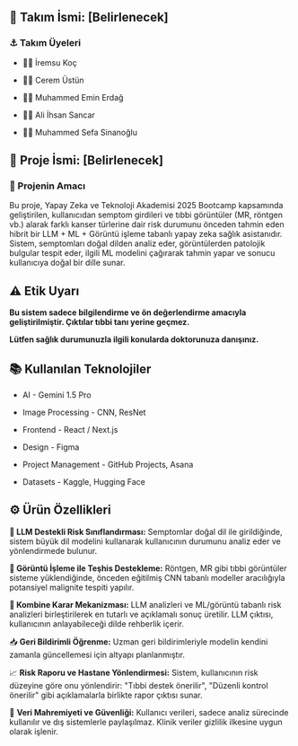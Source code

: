 ## 🧠 Takım İsmi: [Belirlenecek] 

### ⚓ Takım Üyeleri

*  🙎🏻 İremsu Koç

*  🙎🏻 Cerem Üstün
     
*  🧑🏻 Muhammed Emin Erdağ

*  🧑🏻 Ali İhsan Sancar

*  🧑🏻 Muhammed Sefa Sinanoğlu

## 🚀 Proje İsmi: [Belirlenecek] 
### 🔖 Projenin Amacı
Bu proje, Yapay Zeka ve Teknoloji Akademisi 2025 Bootcamp kapsamında geliştirilen, kullanıcıdan semptom girdileri ve tıbbi görüntüler (MR, röntgen vb.) alarak farklı kanser türlerine dair risk durumunu önceden tahmin eden hibrit bir LLM + ML + Görüntü işleme tabanlı yapay zeka sağlık asistanıdır. Sistem, semptomları doğal dilden analiz eder, görüntülerden patolojik bulgular tespit eder, ilgili ML modelini çağırarak tahmin yapar ve sonucu kullanıcıya doğal bir dille sunar.

## ⚠️ Etik Uyarı

**Bu sistem sadece bilgilendirme ve ön değerlendirme amacıyla geliştirilmiştir. Çıktılar tıbbi tanı yerine geçmez.**

**Lütfen sağlık durumunuzla ilgili konularda doktorunuza danışınız.**



## 📚 Kullanılan Teknolojiler

*  AI - Gemini 1.5 Pro 

*  Image Processing - CNN, ResNet

*  Frontend - React / Next.js 

*  Design - Figma  

*  Project Management - GitHub Projects, Asana  

*  Datasets - Kaggle, Hugging Face

## ⚙️ Ürün Özellikleri

**🤖 LLM Destekli Risk Sınıflandırması:** Semptomlar doğal dil ile girildiğinde, sistem büyük dil modelini kullanarak kullanıcının durumunu analiz eder ve yönlendirmede bulunur.

**🧪 Görüntü İşleme ile Teşhis Destekleme:** Röntgen, MR gibi tıbbi görüntüler sisteme yüklendiğinde, önceden eğitilmiş CNN tabanlı modeller aracılığıyla potansiyel malignite tespiti yapılır.

**🧠 Kombine Karar Mekanizması:** LLM analizleri ve ML/görüntü tabanlı risk analizleri birleştirilerek en tutarlı ve açıklamalı sonuç üretilir. LLM çıktısı, kullanıcının anlayabileceği dilde rehberlik içerir.

📥 **Geri Bildirimli Öğrenme:** Uzman geri bildirimleriyle modelin kendini zamanla güncellemesi için altyapı planlanmıştır.

📈 **Risk Raporu ve Hastane Yönlendirmesi:** Sistem, kullanıcının risk düzeyine göre onu yönlendirir: "Tıbbi destek önerilir", "Düzenli kontrol önerilir" gibi açıklamalarla birlikte rapor çıktısı sunar.

🔐 **Veri Mahremiyeti ve Güvenliği:** Kullanıcı verileri, sadece analiz sürecinde kullanılır ve dış sistemlerle paylaşılmaz. Klinik veriler gizlilik ilkesine uygun olarak işlenir.
